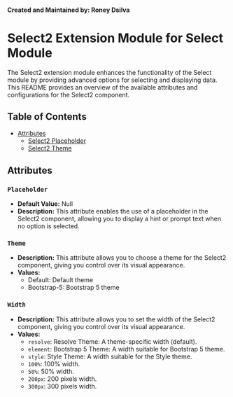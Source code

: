 #### Created and Maintained by: Roney Dsilva

# Select2 Extension Module for Select Module

The Select2 extension module enhances the functionality of the Select module by providing advanced options for selecting and displaying data. This README provides an overview of the available attributes and configurations for the Select2 component.

## Table of Contents
- [Attributes](#attributes)
  - [Select2 Placeholder](#Placeholder)
  - [Select2 Theme](#Theme)

## Attributes

### `Placeholder`
- **Default Value:** Null
- **Description:** This attribute enables the use of a placeholder in the Select2 component, allowing you to display a hint or prompt text when no option is selected.


### `Theme`
- **Description:** This attribute allows you to choose a theme for the Select2 component, giving you control over its visual appearance.
- **Values:**
  - Default: Default theme
  - Bootstrap-5: Bootstrap 5 theme

### `Width`
- **Description:** This attribute allows you to set the width of the Select2 component, giving you control over its visual appearance.
- **Values:**
  - `resolve`: Resolve Theme: A theme-specific width (default).
  - `element`: Bootstrap 5 Theme: A width suitable for Bootstrap 5 theme.
  - `style`: Style Theme: A width suitable for the Style theme.
  - `100%`: 100% width.
  - `50%`: 50% width.
  - `200px`: 200 pixels width.
  - `300px`: 300 pixels width.
